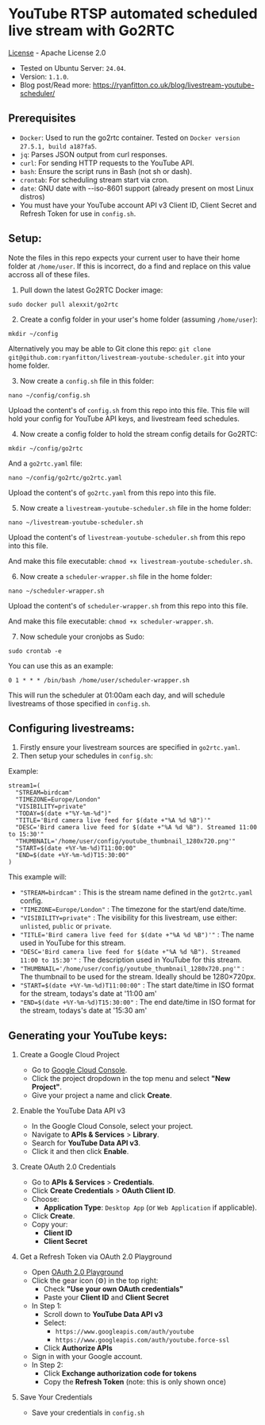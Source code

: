 # YouTube RTSP automated scheduled live stream with Go2RTC

[License](https://github.com/ryanfitton/livestream-youtube-scheduler/blob/master/LICENSE) - Apache License 2.0

* Tested on Ubuntu Server: `24.04`.
* Version: `1.1.0`.
* Blog post/Read more: https://ryanfitton.co.uk/blog/livestream-youtube-scheduler/

## Prerequisites
* `Docker`: Used to run the go2rtc container. Tested on `Docker version 27.5.1, build a187fa5`.
* `jq`: Parses JSON output from curl responses.
* `curl`: For sending HTTP requests to the YouTube API.
* `bash`: Ensure the script runs in Bash (not sh or dash).
* `crontab`: For scheduling stream start via cron.
* `date`: GNU date with --iso-8601 support (already present on most Linux distros)
* You must have your YouTube account API v3 Client ID, Client Secret and Refresh Token for use in `config.sh`. 

## Setup:

Note the files in this repo expects your current user to have their home folder at `/home/user`. If this is incorrect, do a find and replace on this value accross all of these files.

1. Pull down the latest Go2RTC Docker image:
  ```
  sudo docker pull alexxit/go2rtc
  ```

2. Create a config folder in your user's home folder (assuming `/home/user`):
  ```
  mkdir ~/config
  ```

  Alternatively you may be able to Git clone this repo: `git clone git@github.com:ryanfitton/livestream-youtube-scheduler.git` into your home folder.

3. Now create a `config.sh` file in this folder:
  ```
  nano ~/config/config.sh
  ```

  Upload the content's of `config.sh` from this repo into this file. This file will hold your config for YouTube API keys, and livestream feed schedules.

4. Now create a config folder to hold the stream config details for Go2RTC:
  ```
  mkdir ~/config/go2rtc
  ```

  And a `go2rtc.yaml` file:
  ```
  nano ~/config/go2rtc/go2rtc.yaml
  ```

  Upload the content's of `go2rtc.yaml` from this repo into this file.

5. Now create a `livestream-youtube-scheduler.sh` file in the home folder:
  ```
  nano ~/livestream-youtube-scheduler.sh
  ```

  Upload the content's of `livestream-youtube-scheduler.sh` from this repo into this file.

  And make this file executable: `chmod +x livestream-youtube-scheduler.sh`.

6. Now create a `scheduler-wrapper.sh` file in the home folder:
  ```
  nano ~/scheduler-wrapper.sh
  ```

  Upload the content's of `scheduler-wrapper.sh` from this repo into this file.

  And make this file executable: `chmod +x scheduler-wrapper.sh`.


7. Now schedule your cronjobs as Sudo:
  ```
  sudo crontab -e 
  ```

  You can use this as an example:
  ```
  0 1 * * * /bin/bash /home/user/scheduler-wrapper.sh
  ```

  This will run the scheduler at 01:00am each day, and will schedule livestreams of those specified in `config.sh`.


## Configuring livestreams:
1. Firstly ensure your livestream sources are specified in `go2rtc.yaml`.
2. Then setup your schedules in `config.sh`:

  Example:
  ```
  stream1=(
    "STREAM=birdcam"
    "TIMEZONE=Europe/London"
    "VISIBILITY=private"
    "TODAY=$(date +"%Y-%m-%d")"
    "TITLE='Bird camera live feed for $(date +"%A %d %B")'"
    "DESC='Bird camera live feed for $(date +"%A %d %B"). Streamed 11:00 to 15:30'"
    "THUMBNAIL='/home/user/config/youtube_thumbnail_1280x720.png'"
    "START=$(date +%Y-%m-%d)T11:00:00"
    "END=$(date +%Y-%m-%d)T15:30:00"
  )
  ```

  This example will:
  * `"STREAM=birdcam"` : This is the stream name defined in the `got2rtc.yaml` config.
  * `"TIMEZONE=Europe/London"` : The timezone for the start/end date/time.
  * `"VISIBILITY=private"` : The visibility for this livestream, use either: `unlisted`, `public` or `private`.
  * `"TITLE='Bird camera live feed for $(date +"%A %d %B")'"` : The name used in YouTube for this stream.
  * `"DESC='Bird camera live feed for $(date +"%A %d %B"). Streamed 11:00 to 15:30'"` : The description used in YouTube for this stream.
  * `"THUMBNAIL='/home/user/config/youtube_thumbnail_1280x720.png'"` : The thumbnail to be used for the stream. Ideally should be 1280×720px.
  * `"START=$(date +%Y-%m-%d)T11:00:00"` : The start date/time in ISO format for the stream, todays's date at '11:00 am'
  * `"END=$(date +%Y-%m-%d)T15:30:00"` : The end date/time in ISO format for the stream,  todays's date at '15:30 am'


## Generating your YouTube keys:
1. Create a Google Cloud Project
   - Go to [Google Cloud Console](https://console.cloud.google.com/).
   - Click the project dropdown in the top menu and select **"New Project"**.
   - Give your project a name and click **Create**.

2. Enable the YouTube Data API v3
   - In the Google Cloud Console, select your project.
   - Navigate to **APIs & Services** > **Library**.
   - Search for **YouTube Data API v3**.
   - Click it and then click **Enable**.

3. Create OAuth 2.0 Credentials
   - Go to **APIs & Services** > **Credentials**.
   - Click **Create Credentials** > **OAuth Client ID**.
   - Choose:
     - **Application Type**: `Desktop App` (or `Web Application` if applicable).
   - Click **Create**.
   - Copy your:
     - **Client ID**
     - **Client Secret**

4. Get a Refresh Token via OAuth 2.0 Playground
   - Open [OAuth 2.0 Playground](https://developers.google.com/oauthplayground/)
   - Click the gear icon (⚙️) in the top right:
     - Check **"Use your own OAuth credentials"**
     - Paste your **Client ID** and **Client Secret**
   - In Step 1:
     - Scroll down to **YouTube Data API v3**
     - Select:
       - `https://www.googleapis.com/auth/youtube`
       - `https://www.googleapis.com/auth/youtube.force-ssl`
     - Click **Authorize APIs**
   - Sign in with your Google account.
   - In Step 2:
     - Click **Exchange authorization code for tokens**
     - Copy the **Refresh Token** (note: this is only shown once)

5. Save Your Credentials
   - Save your credentials in `config.sh`
